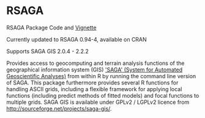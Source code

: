 RSAGA
=====

RSAGA Package Code and [Vignette](https://cran.r-project.org/web/packages/RSAGA/vignettes/RSAGA-landslides.pdf)

Currently updated to RSAGA 0.94-4, available on CRAN

Supports SAGA GIS 2.0.4 - 2.2.2

Provides access to geocomputing and terrain analysis
functions of the geographical information system (GIS) ['SAGA' (System for
Automated Geoscientific Analyses)](http://saga-gis.org/en/index.html) from within R by running the command 
line version of SAGA. This package furthermore provides several R functions
for handling ASCII grids, including a flexible framework for applying local
functions (including predict methods of fitted models) and focal functions to
multiple grids. SAGA GIS is available under GPLv2 / LGPLv2 licence from
http://sourceforge.net/projects/saga-gis/.
